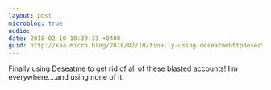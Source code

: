 ```yaml
---
layout: post
microblog: true
audio: 
date: 2018-02-10 10:39:33 +0400
guid: http://kaa.micro.blog/2018/02/10/finally-using-deseatmehttpdesertme.html
---
```

Finally using [Deseatme](http://deseat.me) to get rid of all of these blasted accounts! I’m everywhere....and using none of it.

